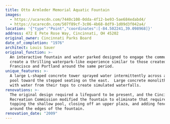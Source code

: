 ```yaml
---
title: Otto Armleder Memorial Aquatic Fountain
images:
  - https://ucarecdn.com/7440c108-0dda-4f12-be93-5ae684edabd4/
  - https://ucarecdn.com/507f89cf-3c06-4b68-8df9-1d09d3f042a4/
location: '{"type":"Point","coordinates":[-84.502241,39.098968]}'
address: 472 E Pete Rose Way, Cincinnati, OH 45202
original_owner: Cincinnati Parks Board
date_of_completion: "1976"
architect: Louis Sauer
original_function: >-
  An interactive fountain and water parked designed to engage the community and
  create a thrilling waterpark-like experience similar to those created in San
  Francisco and Portland around the same period.
unique_features: >-
  A large L-shaped concrete tower sprayed water intermittently across a shallow
  pool toward the stepped seating on the east.  Large concrete monoliths flowed
  with water from their tops to create simulated waterfalls.
renovations: >-
  The original design required a lifeguard to be present, and the Cincinnati
  Recreation Commission modified the fountain to eliminate that requirement by
  topping the shallow pool, closing off an upper plaza, and adding fencing
  around the edges of the fountain.
renovation_date: "2009"
---
```

